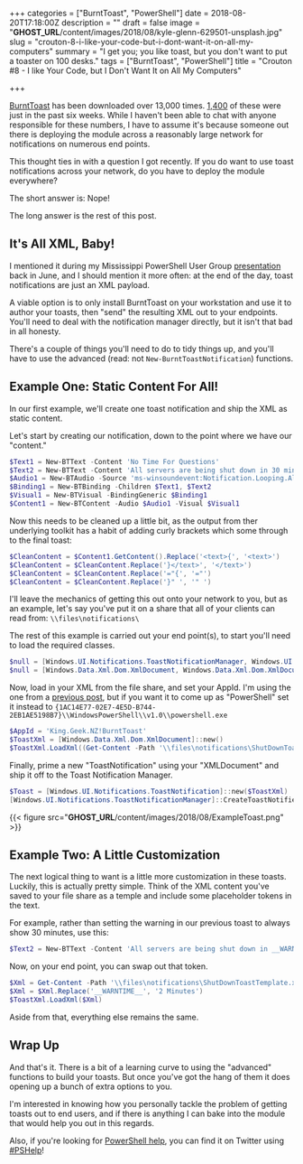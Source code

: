 +++
categories = ["BurntToast", "PowerShell"]
date = 2018-08-20T17:18:00Z
description = ""
draft = false
image = "__GHOST_URL__/content/images/2018/08/kyle-glenn-629501-unsplash.jpg"
slug = "crouton-8-i-like-your-code-but-i-dont-want-it-on-all-my-computers"
summary = "I get you; you like toast, but you don't want to put a toaster on 100 desks."
tags = ["BurntToast", "PowerShell"]
title = "Crouton #8 - I like Your Code, but I Don't Want It on All My Computers"

+++


[BurntToast](https://www.powershellgallery.com/packages/BurntToast) has been downloaded over 13,000 times. [1,400](https://www.powershellgallery.com/stats/packages/BurntToast?groupby=Version) of these were just in the past six weeks. While I haven't been able to chat with anyone responsible for these numbers, I have to assume it's because someone out there is deploying the module across a reasonably large network for notifications on numerous end points.

This thought ties in with a question I got recently. If you do want to use toast notifications across your network, do you have to deploy the module everywhere?

The short answer is: Nope!

The long answer is the rest of this post.

## **It's All XML, Baby!**

I mentioned it during my Mississippi PowerShell User Group [presentation](https://youtu.be/kI5Dsub8etw) back in June, and I should mention it more often: at the end of the day, toast notifications are just an XML payload.

A viable option is to only install BurntToast on your workstation and use it to author your toasts, then "send" the resulting XML out to your endpoints. You'll need to deal with the notification manager directly, but it isn't that bad in all honesty.

There's a couple of things you'll need to do to tidy things up, and you'll have to use the advanced (read: not `New-BurntToastNotification`) functions.

## **Example One: Static Content For All!**

In our first example, we'll create one toast notification and ship the XML as static content.

Let's start by creating our notification, down to the point where we have our "content."

```powershell
$Text1 = New-BTText -Content 'No Time For Questions'
$Text2 = New-BTText -Content 'All servers are being shut down in 30 minutes, save your work!'
$Audio1 = New-BTAudio -Source 'ms-winsoundevent:Notification.Looping.Alarm'
$Binding1 = New-BTBinding -Children $Text1, $Text2
$Visual1 = New-BTVisual -BindingGeneric $Binding1
$Content1 = New-BTContent -Audio $Audio1 -Visual $Visual1

```

Now this needs to be cleaned up a little bit, as the output from ther underlying toolkit has a habit of adding curly brackets which some through to the final toast:

```powershell
$CleanContent = $Content1.GetContent().Replace('<text>{', '<text>')
$CleanContent = $CleanContent.Replace('}</text>', '</text>')
$CleanContent = $CleanContent.Replace('="{', '="')
$CleanContent = $CleanContent.Replace('}" ', '" ')

```

I'll leave the mechanics of getting this out onto your network to you, but as an example, let's say you've put it on a share that all of your clients can read from: `\\files\notifications\`

The rest of this example is carried out your end point(s), to start you'll need to load the required classes.

```powershell
$null = [Windows.UI.Notifications.ToastNotificationManager, Windows.UI.Notifications, ContentType = WindowsRuntime]
$null = [Windows.Data.Xml.Dom.XmlDocument, Windows.Data.Xml.Dom.XmlDocument, ContentType = WindowsRuntime]

```

Now, load in your XML from the file share, and set your AppId. I'm using the one from a [previous post](https://king.geek.nz/2018/02/04/burnttoast-appid-installer/), but if you want it to come up as "PowerShell" set it instead to `{1AC14E77-02E7-4E5D-B744-2EB1AE5198B7}\\WindowsPowerShell\\v1.0\\powershell.exe`

```powershell
$AppId = 'King.Geek.NZ!BurntToast'
$ToastXml = [Windows.Data.Xml.Dom.XmlDocument]::new()
$ToastXml.LoadXml((Get-Content -Path '\\files\notifications\ShutDownToast.xml'))

```

Finally, prime a new "ToastNotification" using your "XMLDocument" and ship it off to the Toast Notification Manager.

```powershell
$Toast = [Windows.UI.Notifications.ToastNotification]::new($ToastXml)
[Windows.UI.Notifications.ToastNotificationManager]::CreateToastNotifier($AppId).Show($Toast)

```

{{< figure src="__GHOST_URL__/content/images/2018/08/ExampleToast.png" >}}

## **Example Two: A Little Customization**

The next logical thing to want is a little more customization in these toasts. Luckily, this is actually pretty simple. Think of the XML content you've saved to your file share as a temple and include some placeholder tokens in the text.

For example, rather than setting the warning in our previous toast to always show 30 minutes, use this:

```powershell
$Text2 = New-BTText -Content 'All servers are being shut down in __WARNTIME__, save your work!'

```

Now, on your end point, you can swap out that token.

```powershell
$Xml = Get-Content -Path '\\files\notifications\ShutDownToastTemplate.xml'
$Xml = $Xml.Replace('__WARNTIME__', '2 Minutes')
$ToastXml.LoadXml($Xml)

```

Aside from that, everything else remains the same.

## **Wrap Up**

And that's it. There is a bit of a learning curve to using the "advanced" functions to build your toasts. But once you've got the hang of them it does opening up a bunch of extra options to you.

I'm interested in knowing how you personally tackle the problem of getting toasts out to end users, and if there is anything I can bake into the module that would help you out in this regards.

Also, if you're looking for [PowerShell help](https://king.geek.nz/2018/03/20/pshelp-twitter/), you can find it on Twitter using [#PSHelp](https://twitter.com/search?f=tweets&vertical=default&q=%23pshelp&src=typd)!

